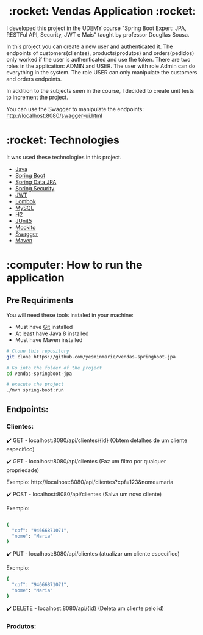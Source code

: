 <h1 align="center">:rocket: Vendas Application :rocket:</h1>
<p>I developed this project in the UDEMY course 
"Spring Boot Expert: JPA, RESTFul API, Security, JWT e Mais" 
taught by professor Dougllas Sousa. </p>
<p>In this project you can create a new user and authenticated it. 
The endpoints of customers(clientes), products(produtos) 
and orders(pedidos) only worked if the user is authenticated 
and use the token. There are two roles in the application: 
ADMIN and USER. The user with role Admin can do everything 
in the system. The role USER can only manipulate the customers 
and orders endpoints.</p>
<p>In addition to the subjects seen in the course, I decided to 
create unit tests to increment the project.</p>
<p>You can use the Swagger to manipulate the endpoints:
<a href = "http://localhost:8080/swagger-ui.html">
http://localhost:8080/swagger-ui.html</a> </p>
<h1 id="technologies">:rocket: Technologies</h1>
<p>It was used these technologies in this project.</p>

- [Java](https://www.oracle.com/java/)
- [Spring Boot](https://spring.io/projects/spring-boot)
- [Spring Data JPA](https://spring.io/projects/spring-data-jpa)
- [Spring Security](https://spring.io/projects/spring-security)
- [JWT](https://jwt.io)
- [Lombok](https://projectlombok.org/)
- [MySQL](https://www.mysql.com/)
- [H2](https://www.h2database.com/html/main.html)
- [JUnit5](https://junit.org/junit5/docs/current/user-guide/)
- [Mockito](https://site.mockito.org/)
- [Swagger](https://swagger.io/)
- [Maven](https://maven.apache.org/)

<h1 id="how-to-run">:computer: How to run the application</h1>

<h2>Pre Requiriments</h2>

<p>You will need these tools instaled in your machine:</p>

- Must have [Git](https://git-scm.com/ "Git") installed
- At least have Java 8 installed
- Must have Maven installed

```bash
# Clone this repository
git clone https://github.com/yesminmarie/vendas-springboot-jpa

# Go into the folder of the project
cd vendas-springboot-jpa

# execute the project
./mvn spring-boot:run
```
<h2> Endpoints: </h2>
<h3> Clientes: </h3>

:heavy_check_mark: GET - localhost:8080/api/clientes/{id} (Obtem detalhes de um cliente específico)

:heavy_check_mark: GET - localhost:8080/api/clientes (Faz um filtro por qualquer propriedade)
<p> Exemplo: http://localhost:8080/api/clientes?cpf=123&nome=maria  </p>

:heavy_check_mark: POST - localhost:8080/api/clientes (Salva um novo cliente)
<p>Exemplo:</p>

```bash

{
  "cpf": "94666871071",
  "nome": "Maria"
}

```

:heavy_check_mark: PUT - localhost:8080/api/clientes (atualizar um cliente específico)
<p>Exemplo:</p>

```bash
{
  "cpf": "94666871071",
  "nome": "Maria"
}
```
:heavy_check_mark: DELETE - localhost:8080/api/{id} (Deleta um cliente pelo id)

<h3> Produtos: </h3>
